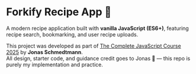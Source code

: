 # Forkify Recipe App 🍴

A modern recipe application built with **vanilla JavaScript (ES6+)**, featuring recipe search, bookmarking, and user recipe uploads.

This project was developed as part of [The Complete JavaScript Course 2025](https://www.udemy.com/course/the-complete-javascript-course/) by **Jonas Schmedtmann**.  
All design, starter code, and guidance credit goes to Jonas 🙌 — this repo is purely my implementation and practice.
